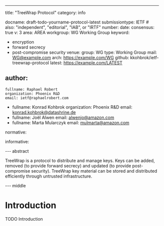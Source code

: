 ---
title: "TreeWrap Protocol"
category: info

docname: draft-todo-yourname-protocol-latest
submissiontype: IETF  # also: "independent", "editorial", "IAB", or "IRTF"
number:
date:
consensus: true
v: 3
area: AREA
workgroup: WG Working Group
keyword:
 - encryption
 - forward secrecy
 - post-compromise security
venue:
  group: WG
  type: Working Group
  mail: WG@example.com
  arch: https://example.com/WG
  github: kkohbrok/ietf-treewrap-protocol
  latest: https://example.com/LATEST

author:
 -
    fullname: Raphael Robert
    organization: Phoenix R&D
    email: ietf@raphaelrobert.com
 - 
    fullname: Konrad Kohbrok
    organization: Phoenix R&D
    email: konrad.kohbrok@datashrine.de
 - 
    fullname: Joël Alwen
    email: alwenjo@amazon.com
 - 
    fullname: Marta Mularczyk
    email: mulmarta@amazon.com

normative:

informative:

--- abstract

TreeWrap is a protocol to distribute and manage keys. Keys can be added, removed
(to provide forward secrecy) and updated (to provide post-compromise security).
TreeWrap key material can be stored and distributed efficiently through
untrusted infrastructure.

--- middle

# Introduction

TODO Introduction
